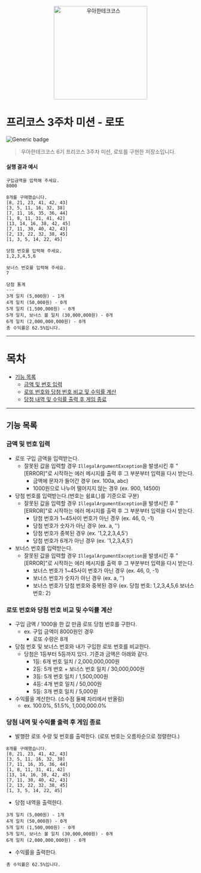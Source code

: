 <p align="center">
    <img src="https://i.namu.wiki/i/SkMTyiOBeQBy4NXE89AWo53cPQM1lMbEz82RGF8MTdhB9xjLY5WSV7u9NXMVbxfQ5Ie84YQd9l96-tyTbCDZFQ.webp" alt="우아한테크코스" width="250px">
</p>

# 프리코스 3주차 미션 - 로또

![Generic badge](https://img.shields.io/badge/precourse-week3-green.svg)

[//]: # (![Generic badge]&#40;https://img.shields.io/badge/test-2_passed-blue.svg&#41;)

> 우아한테크코스 6기 프리코스 3주차 미션, 로또를 구현한 저장소입니다.

#### 실행 결과 예시

```
구입금액을 입력해 주세요.
8000

8개를 구매했습니다.
[8, 21, 23, 41, 42, 43] 
[3, 5, 11, 16, 32, 38] 
[7, 11, 16, 35, 36, 44] 
[1, 8, 11, 31, 41, 42] 
[13, 14, 16, 38, 42, 45] 
[7, 11, 30, 40, 42, 43] 
[2, 13, 22, 32, 38, 45] 
[1, 3, 5, 14, 22, 45]

당첨 번호를 입력해 주세요.
1,2,3,4,5,6

보너스 번호를 입력해 주세요.
7

당첨 통계
---
3개 일치 (5,000원) - 1개
4개 일치 (50,000원) - 0개
5개 일치 (1,500,000원) - 0개
5개 일치, 보너스 볼 일치 (30,000,000원) - 0개
6개 일치 (2,000,000,000원) - 0개
총 수익률은 62.5%입니다.
```

---

# 목차
- [기능 목록](#기능-목록)
  - [금액 및 번호 입력](#금액-및-번호-입력)
  - [로또 번호와 당첨 번호 비교 및 수익률 계산](#로또-번호와-당첨-번호-비교-및-수익률-계산)
  - [당첨 내역 및 수익률 출력 후 게임 종료](#당첨-내역-및-수익률-출력-후-게임-종료)

---


## 기능 목록

### 금액 및 번호 입력

- 로또 구입 금액을 입력받는다.
  - 잘못된 값을 입력할 경우 `IllegalArgumentException`을 발생시킨 후 "[ERROR]"로 시작하는 에러 메시지를 출력 후 그 부분부터 입력을 다시 받는다.
    - 금액에 문자가 들어간 경우 (ex. 100a, abc)
    - 1000원으로 나누어 떨어지지 않는 경우 (ex. 900, 14500)
- 당첨 번호를 입력받는다.(번호는 쉼표(,)를 기준으로 구분)
  - 잘못된 값을 입력할 경우 `IllegalArgumentException`을 발생시킨 후 "[ERROR]"로 시작하는 에러 메시지를 출력 후 그 부분부터 입력을 다시 받는다.
    - 당첨 번호가 1~45사이 번호가 아닌 경우 (ex. 46, 0, -1)
    - 당첨 번호가 숫자가 아닌 경우 (ex. a, '')
    - 당첨 번호가 중복된 경우 (ex. '1,2,2,3,4,5')
    - 당첨 번호가 6개가 아닌 경우 (ex. '1,2,3,4,5')
- 보너스 번호를 입력받는다.
  - 잘못된 값을 입력할 경우 `IllegalArgumentException`을 발생시킨 후 "[ERROR]"로 시작하는 에러 메시지를 출력 후 그 부분부터 입력을 다시 받는다.
    - 보너스 번호가 1~45사이 번호가 아닌 경우 (ex. 46, 0, -1)
    - 보너스 번호가 숫자가 아닌 경우 (ex. a, '')
    - 보너스 번호가 당첨 번호와 중복된 경우 (ex. 당첨 번호: 1,2,3,4,5,6 보너스 번호: 2)

### 로또 번호와 당첨 번호 비교 및 수익률 계산

- 구입 금액 / 1000을 한 값 만큼 로또 당첨 번호를 구한다.
  - ex. 구입 금액이 8000원인 경우
    - 로또 수량은 8개
- 당첨 번호 및 보너스 번호와 내가 구입한 로또 번호를 비교한다.
  - 당첨은 1등부터 5등까지 있다. 기준과 금액은 아래와 같다.
    - 1등: 6개 번호 일치 / 2,000,000,000원
    - 2등: 5개 번호 + 보너스 번호 일치 / 30,000,000원
    - 3등: 5개 번호 일치 / 1,500,000원
    - 4등: 4개 번호 일치 / 50,000원
    - 5등: 3개 번호 일치 / 5,000원
- 수익률을 계산한다. (소수점 둘째 자리에서 반올림)
  - ex. 100.0%, 51.5%, 1,000,000.0%

### 당첨 내역 및 수익률 출력 후 게임 종료

- 발행한 로또 수량 및 번호를 출력한다. (로또 번호는 오름차순으로 정렬한다.)
```
8개를 구매했습니다.
[8, 21, 23, 41, 42, 43]
[3, 5, 11, 16, 32, 38]
[7, 11, 16, 35, 36, 44]
[1, 8, 11, 31, 41, 42]
[13, 14, 16, 38, 42, 45]
[7, 11, 30, 40, 42, 43]
[2, 13, 22, 32, 38, 45]
[1, 3, 5, 14, 22, 45]
```
- 당첨 내역을 출력한다.
```
3개 일치 (5,000원) - 1개
4개 일치 (50,000원) - 0개
5개 일치 (1,500,000원) - 0개
5개 일치, 보너스 볼 일치 (30,000,000원) - 0개
6개 일치 (2,000,000,000원) - 0개
```
- 수익률을 출력한다.
```
총 수익률은 62.5%입니다.
```